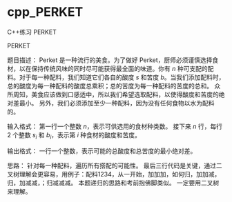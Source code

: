 # cpp_PERKET
C++练习 PERKET

PERKET

题目描述：
Perket 是一种流行的美食。为了做好 Perket，厨师必须谨慎选择食材，以在保持传统风味的同时尽可能获得最全面的味道。你有 $n$ 种可支配的配料。对于每一种配料，我们知道它们各自的酸度 $s$ 和苦度 $b$。当我们添加配料时，总的酸度为每一种配料的酸度总乘积；总的苦度为每一种配料的苦度的总和。
众所周知，美食应该做到口感适中，所以我们希望选取配料，以使得酸度和苦度的绝对差最小。
另外，我们必须添加至少一种配料，因为没有任何食物以水为配料的。

输入格式：
第一行一个整数 $n$，表示可供选用的食材种类数。
接下来 $n$ 行，每行 $2$ 个整数 $s_i$ 和 $b_i$，表示第 $i$ 种食材的酸度和苦度。

输出格式：
一行一个整数，表示可能的总酸度和总苦度的最小绝对差。

思路：
针对每一种配料，遍历所有搭配的可能性。
最后三行代码是关键，通过二叉树理解会更容易，用例子：配料1234，从一开始，加加加，如何归，加加减，归，加减减，；归减减减。
本题递归的思路和考前抱佛脚类似。
一定要用二叉树来理解。
